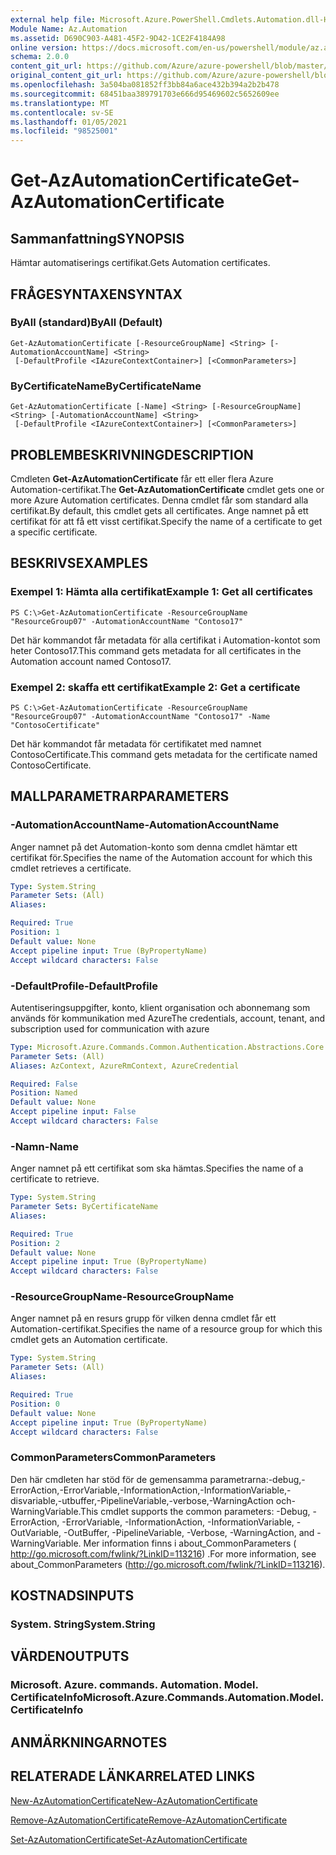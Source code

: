 ```yaml
---
external help file: Microsoft.Azure.PowerShell.Cmdlets.Automation.dll-Help.xml
Module Name: Az.Automation
ms.assetid: D690C903-A481-45F2-9D42-1CE2F4184A98
online version: https://docs.microsoft.com/en-us/powershell/module/az.automation/get-azautomationcertificate
schema: 2.0.0
content_git_url: https://github.com/Azure/azure-powershell/blob/master/src/Automation/Automation/help/Get-AzAutomationCertificate.md
original_content_git_url: https://github.com/Azure/azure-powershell/blob/master/src/Automation/Automation/help/Get-AzAutomationCertificate.md
ms.openlocfilehash: 3a504ba081852ff3bb84a6ace432b394a2b2b478
ms.sourcegitcommit: 68451baa389791703e666d95469602c5652609ee
ms.translationtype: MT
ms.contentlocale: sv-SE
ms.lasthandoff: 01/05/2021
ms.locfileid: "98525001"
---
```

# <span data-ttu-id="720c1-101">Get-AzAutomationCertificate</span><span class="sxs-lookup"><span data-stu-id="720c1-101">Get-AzAutomationCertificate</span></span>

## <span data-ttu-id="720c1-102">Sammanfattning</span><span class="sxs-lookup"><span data-stu-id="720c1-102">SYNOPSIS</span></span>
<span data-ttu-id="720c1-103">Hämtar automatiserings certifikat.</span><span class="sxs-lookup"><span data-stu-id="720c1-103">Gets Automation certificates.</span></span>

## <span data-ttu-id="720c1-104">FRÅGESYNTAXEN</span><span class="sxs-lookup"><span data-stu-id="720c1-104">SYNTAX</span></span>

### <span data-ttu-id="720c1-105">ByAll (standard)</span><span class="sxs-lookup"><span data-stu-id="720c1-105">ByAll (Default)</span></span>
```
Get-AzAutomationCertificate [-ResourceGroupName] <String> [-AutomationAccountName] <String>
 [-DefaultProfile <IAzureContextContainer>] [<CommonParameters>]
```

### <span data-ttu-id="720c1-106">ByCertificateName</span><span class="sxs-lookup"><span data-stu-id="720c1-106">ByCertificateName</span></span>
```
Get-AzAutomationCertificate [-Name] <String> [-ResourceGroupName] <String> [-AutomationAccountName] <String>
 [-DefaultProfile <IAzureContextContainer>] [<CommonParameters>]
```

## <span data-ttu-id="720c1-107">PROBLEMBESKRIVNING</span><span class="sxs-lookup"><span data-stu-id="720c1-107">DESCRIPTION</span></span>
<span data-ttu-id="720c1-108">Cmdleten **Get-AzAutomationCertificate** får ett eller flera Azure Automation-certifikat.</span><span class="sxs-lookup"><span data-stu-id="720c1-108">The **Get-AzAutomationCertificate** cmdlet gets one or more Azure Automation certificates.</span></span>
<span data-ttu-id="720c1-109">Denna cmdlet får som standard alla certifikat.</span><span class="sxs-lookup"><span data-stu-id="720c1-109">By default, this cmdlet gets all certificates.</span></span>
<span data-ttu-id="720c1-110">Ange namnet på ett certifikat för att få ett visst certifikat.</span><span class="sxs-lookup"><span data-stu-id="720c1-110">Specify the name of a certificate to get a specific certificate.</span></span>

## <span data-ttu-id="720c1-111">BESKRIVS</span><span class="sxs-lookup"><span data-stu-id="720c1-111">EXAMPLES</span></span>

### <span data-ttu-id="720c1-112">Exempel 1: Hämta alla certifikat</span><span class="sxs-lookup"><span data-stu-id="720c1-112">Example 1: Get all certificates</span></span>
```
PS C:\>Get-AzAutomationCertificate -ResourceGroupName "ResourceGroup07" -AutomationAccountName "Contoso17"
```

<span data-ttu-id="720c1-113">Det här kommandot får metadata för alla certifikat i Automation-kontot som heter Contoso17.</span><span class="sxs-lookup"><span data-stu-id="720c1-113">This command gets metadata for all certificates in the Automation account named Contoso17.</span></span>

### <span data-ttu-id="720c1-114">Exempel 2: skaffa ett certifikat</span><span class="sxs-lookup"><span data-stu-id="720c1-114">Example 2: Get a certificate</span></span>
```
PS C:\>Get-AzAutomationCertificate -ResourceGroupName "ResourceGroup07" -AutomationAccountName "Contoso17" -Name "ContosoCertificate"
```

<span data-ttu-id="720c1-115">Det här kommandot får metadata för certifikatet med namnet ContosoCertificate.</span><span class="sxs-lookup"><span data-stu-id="720c1-115">This command gets metadata for the certificate named ContosoCertificate.</span></span>

## <span data-ttu-id="720c1-116">MALLPARAMETRAR</span><span class="sxs-lookup"><span data-stu-id="720c1-116">PARAMETERS</span></span>

### <span data-ttu-id="720c1-117">-AutomationAccountName</span><span class="sxs-lookup"><span data-stu-id="720c1-117">-AutomationAccountName</span></span>
<span data-ttu-id="720c1-118">Anger namnet på det Automation-konto som denna cmdlet hämtar ett certifikat för.</span><span class="sxs-lookup"><span data-stu-id="720c1-118">Specifies the name of the Automation account for which this cmdlet retrieves a certificate.</span></span>

```yaml
Type: System.String
Parameter Sets: (All)
Aliases:

Required: True
Position: 1
Default value: None
Accept pipeline input: True (ByPropertyName)
Accept wildcard characters: False
```

### <span data-ttu-id="720c1-119">-DefaultProfile</span><span class="sxs-lookup"><span data-stu-id="720c1-119">-DefaultProfile</span></span>
<span data-ttu-id="720c1-120">Autentiseringsuppgifter, konto, klient organisation och abonnemang som används för kommunikation med Azure</span><span class="sxs-lookup"><span data-stu-id="720c1-120">The credentials, account, tenant, and subscription used for communication with azure</span></span>

```yaml
Type: Microsoft.Azure.Commands.Common.Authentication.Abstractions.Core.IAzureContextContainer
Parameter Sets: (All)
Aliases: AzContext, AzureRmContext, AzureCredential

Required: False
Position: Named
Default value: None
Accept pipeline input: False
Accept wildcard characters: False
```

### <span data-ttu-id="720c1-121">-Namn</span><span class="sxs-lookup"><span data-stu-id="720c1-121">-Name</span></span>
<span data-ttu-id="720c1-122">Anger namnet på ett certifikat som ska hämtas.</span><span class="sxs-lookup"><span data-stu-id="720c1-122">Specifies the name of a certificate to retrieve.</span></span>

```yaml
Type: System.String
Parameter Sets: ByCertificateName
Aliases:

Required: True
Position: 2
Default value: None
Accept pipeline input: True (ByPropertyName)
Accept wildcard characters: False
```

### <span data-ttu-id="720c1-123">-ResourceGroupName</span><span class="sxs-lookup"><span data-stu-id="720c1-123">-ResourceGroupName</span></span>
<span data-ttu-id="720c1-124">Anger namnet på en resurs grupp för vilken denna cmdlet får ett Automation-certifikat.</span><span class="sxs-lookup"><span data-stu-id="720c1-124">Specifies the name of a resource group for which this cmdlet gets an Automation certificate.</span></span>

```yaml
Type: System.String
Parameter Sets: (All)
Aliases:

Required: True
Position: 0
Default value: None
Accept pipeline input: True (ByPropertyName)
Accept wildcard characters: False
```

### <span data-ttu-id="720c1-125">CommonParameters</span><span class="sxs-lookup"><span data-stu-id="720c1-125">CommonParameters</span></span>
<span data-ttu-id="720c1-126">Den här cmdleten har stöd för de gemensamma parametrarna:-debug,-ErrorAction,-ErrorVariable,-InformationAction,-InformationVariable,-disvariable,-utbuffer,-PipelineVariable,-verbose,-WarningAction och-WarningVariable.</span><span class="sxs-lookup"><span data-stu-id="720c1-126">This cmdlet supports the common parameters: -Debug, -ErrorAction, -ErrorVariable, -InformationAction, -InformationVariable, -OutVariable, -OutBuffer, -PipelineVariable, -Verbose, -WarningAction, and -WarningVariable.</span></span> <span data-ttu-id="720c1-127">Mer information finns i about_CommonParameters ( http://go.microsoft.com/fwlink/?LinkID=113216) .</span><span class="sxs-lookup"><span data-stu-id="720c1-127">For more information, see about_CommonParameters (http://go.microsoft.com/fwlink/?LinkID=113216).</span></span>

## <span data-ttu-id="720c1-128">KOSTNADS</span><span class="sxs-lookup"><span data-stu-id="720c1-128">INPUTS</span></span>

### <span data-ttu-id="720c1-129">System. String</span><span class="sxs-lookup"><span data-stu-id="720c1-129">System.String</span></span>

## <span data-ttu-id="720c1-130">VÄRDEN</span><span class="sxs-lookup"><span data-stu-id="720c1-130">OUTPUTS</span></span>

### <span data-ttu-id="720c1-131">Microsoft. Azure. commands. Automation. Model. CertificateInfo</span><span class="sxs-lookup"><span data-stu-id="720c1-131">Microsoft.Azure.Commands.Automation.Model.CertificateInfo</span></span>

## <span data-ttu-id="720c1-132">ANMÄRKNINGAR</span><span class="sxs-lookup"><span data-stu-id="720c1-132">NOTES</span></span>

## <span data-ttu-id="720c1-133">RELATERADE LÄNKAR</span><span class="sxs-lookup"><span data-stu-id="720c1-133">RELATED LINKS</span></span>

[<span data-ttu-id="720c1-134">New-AzAutomationCertificate</span><span class="sxs-lookup"><span data-stu-id="720c1-134">New-AzAutomationCertificate</span></span>](./New-AzAutomationCertificate.md)

[<span data-ttu-id="720c1-135">Remove-AzAutomationCertificate</span><span class="sxs-lookup"><span data-stu-id="720c1-135">Remove-AzAutomationCertificate</span></span>](./Remove-AzAutomationCertificate.md)

[<span data-ttu-id="720c1-136">Set-AzAutomationCertificate</span><span class="sxs-lookup"><span data-stu-id="720c1-136">Set-AzAutomationCertificate</span></span>](./Set-AzAutomationCertificate.md)


